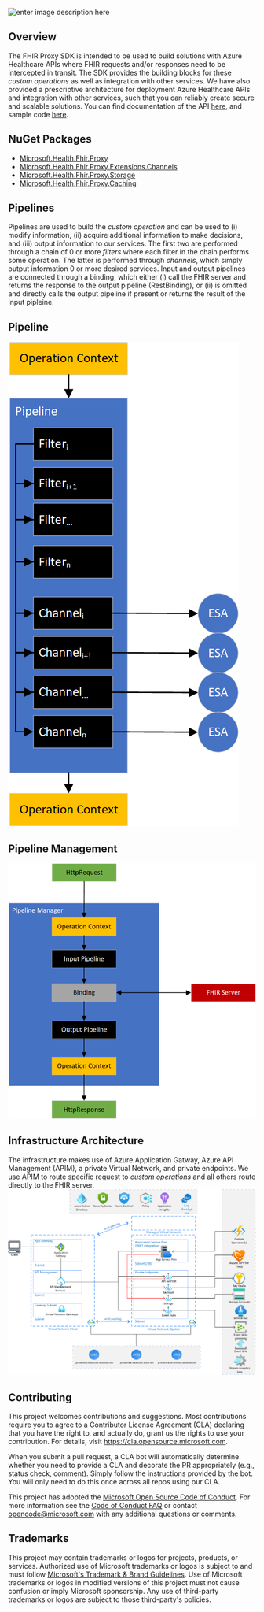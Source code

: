![enter image description here](https://github.com/microsoft/fhir-proxy-sdk/blob/ea97ca21d8473b04a60f823f2fbb9dba8d64f9ed/docs/images/Readme-logo.png)


## Overview

The FHIR Proxy SDK is intended to be used to build solutions with Azure Healthcare APIs where FHIR requests and/or responses need to be intercepted in transit.  The SDK provides the building blocks for these *custom operations* as well as integration with other services.  We have also provided a prescriptive architecture for deployment Azure Healthcare APIs and integration with other services, such that you can reliably create secure and scalable solutions.  You can find documentation of the API [here](./doc/reference/toc.html), and sample code [here](https://github.com/microsoft/fhir-proxy-samples).

## NuGet Packages
- [Microsoft.Health.Fhir.Proxy](https://www.nuget.org/packages/Microsoft.Health.Fhir.Proxy.Core/)
- [Microsoft.Health.Fhir.Proxy.Extensions.Channels](https://www.nuget.org/packages/Microsoft.Health.Fhir.Proxy.Extensions.Channels/)
- [Microsoft.Health.Fhir.Proxy.Storage](https://www.nuget.org/packages/Microsoft.Health.Fhir.Proxy.Storage/)
- [Microsoft.Health.Fhir.Proxy.Caching](https://www.nuget.org/packages/Microsoft.Health.Fhir.Proxy.Caching/)

## Pipelines

Pipelines are used to build the *custom operation* and can be used to (i) modify information, (ii) acquire additional information to make decisions, and (iii) output information to our services.  The first two are performed through a chain of 0 or more *filters* where each filter in the chain performs some operation.  The latter is performed through *channels*, which simply output information 0 or more desired services. Input and output pipelines are connected through a binding, which either (i) call the FHIR server and returns the response to the output pipeline (RestBinding), or (ii) is omitted and directly calls the output pipeline if present or returns the result of the input pipleine.

## Pipeline

![**Pipeline**](./docs/images/pipeline.png)

## Pipeline Management

![**Pipeline Management**](./docs/images/pipeline-mgmt.png)
 
## Infrastructure Architecture
The infrastructure makes use of Azure Application Gatway, Azure API Management (APIM), a private Virtual Network, and private endpoints.  We use APIM to route specific request to *custom operations* and all others route directly to the FHIR server.
![enter image description here](./docs/images/HealthcareAPIInfastructure.png)

## Contributing

This project welcomes contributions and suggestions.  Most contributions require you to agree to a
Contributor License Agreement (CLA) declaring that you have the right to, and actually do, grant us
the rights to use your contribution. For details, visit https://cla.opensource.microsoft.com.

When you submit a pull request, a CLA bot will automatically determine whether you need to provide
a CLA and decorate the PR appropriately (e.g., status check, comment). Simply follow the instructions
provided by the bot. You will only need to do this once across all repos using our CLA.

This project has adopted the [Microsoft Open Source Code of Conduct](https://opensource.microsoft.com/codeofconduct/).
For more information see the [Code of Conduct FAQ](https://opensource.microsoft.com/codeofconduct/faq/) or
contact [opencode@microsoft.com](mailto:opencode@microsoft.com) with any additional questions or comments.

## Trademarks

This project may contain trademarks or logos for projects, products, or services. Authorized use of Microsoft 
trademarks or logos is subject to and must follow 
[Microsoft's Trademark & Brand Guidelines](https://www.microsoft.com/en-us/legal/intellectualproperty/trademarks/usage/general).
Use of Microsoft trademarks or logos in modified versions of this project must not cause confusion or imply Microsoft sponsorship.
Any use of third-party trademarks or logos are subject to those third-party's policies.